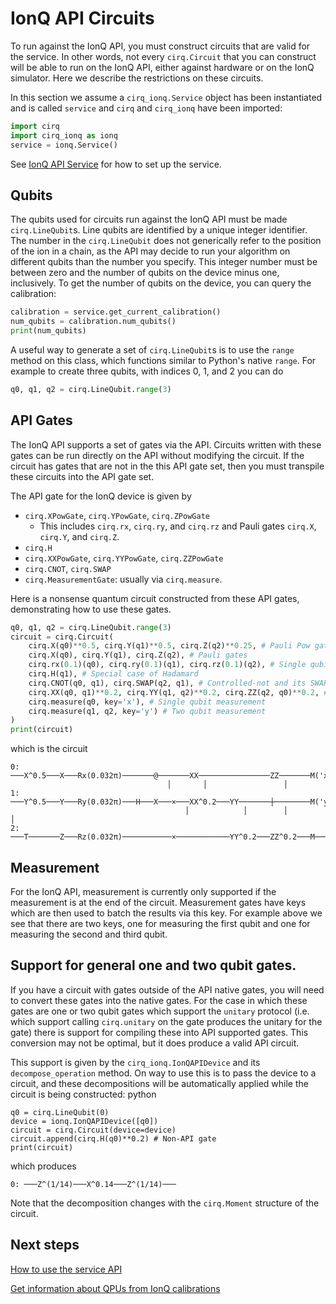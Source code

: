 # IonQ API Circuits

To run against the IonQ API, you must construct circuits that are valid
for the service. In other words, not every `cirq.Circuit` that you can
construct will be able to run on the IonQ API, either against hardware
or on the IonQ simulator.  Here we describe the restrictions on these circuits.

In this section we assume a `cirq_ionq.Service` object has been instantiated and is
called `service` and `cirq` and `cirq_ionq` have been imported:
```python
import cirq
import cirq_ionq as ionq
service = ionq.Service()
```
See [IonQ API Service](service.md) for how to set up the service.

## Qubits

The qubits used for circuits run against the IonQ API must be made
`cirq.LineQubit`s.  Line qubits are identified by a unique integer
identifier.  The number in the `cirq.LineQubit` does not
generically refer to the position of the ion in a chain, as the API
may decide to run your algorithm on different qubits than the number
you specify.  This integer number must be between zero and the number
of qubits on the device minus one, inclusively.  To get the number of
qubits on the device, you can query the calibration:

```python
calibration = service.get_current_calibration()
num_qubits = calibration.num_qubits()
print(num_qubits)
```

A useful way to generate a set of `cirq.LineQubit`s is to use the `range`
method on this class, which functions similar to Python's native `range`.
For example to create three qubits, with indices 0, 1, and 2 you can do
```python
q0, q1, q2 = cirq.LineQubit.range(3)
```

## API Gates

The IonQ API supports a set of gates via the API.  Circuits written with
these gates can be run directly on the API without modifying the circuit.
If the circuit has gates that are not in the this API gate set, then you
must transpile these circuits into the API gate set.

The API gate for the IonQ device is given by
* `cirq.XPowGate`, `cirq.YPowGate`, `cirq.ZPowGate`
    * This includes `cirq.rx`, `cirq.ry`, and `cirq.rz` and Pauli gates
    `cirq.X`, `cirq.Y`, and `cirq.Z`.
* `cirq.H`
* `cirq.XXPowGate`, `cirq.YYPowGate`, `cirq.ZZPowGate`
* `cirq.CNOT`, `cirq.SWAP`
* `cirq.MeasurementGate`: usually via `cirq.measure`.

Here is a nonsense quantum circuit constructed from these API gates,
demonstrating how to use these gates.
```python
q0, q1, q2 = cirq.LineQubit.range(3)
circuit = cirq.Circuit(
    cirq.X(q0)**0.5, cirq.Y(q1)**0.5, cirq.Z(q2)**0.25, # Pauli Pow gates
    cirq.X(q0), cirq.Y(q1), cirq.Z(q2), # Pauli gates
    cirq.rx(0.1)(q0), cirq.ry(0.1)(q1), cirq.rz(0.1)(q2), # Single qubit rotations
    cirq.H(q1), # Special case of Hadamard
    cirq.CNOT(q0, q1), cirq.SWAP(q2, q1), # Controlled-not and its SWAP cousin
    cirq.XX(q0, q1)**0.2, cirq.YY(q1, q2)**0.2, cirq.ZZ(q2, q0)**0.2, # MS gates
    cirq.measure(q0, key='x'), # Single qubit measurement
    cirq.measure(q1, q2, key='y') # Two qubit measurement
)
print(circuit)
```
which is the circuit
```
0: ───X^0.5───X───Rx(0.032π)───────@───────XX────────────────ZZ───────M('x')───
                                   │       │                 │
1: ───Y^0.5───Y───Ry(0.032π)───H───X───×───XX^0.2───YY───────┼────────M('y')───
                                       │            │        │        │
2: ───T───────Z───Rz(0.032π)───────────×────────────YY^0.2───ZZ^0.2───M────────
```

## Measurement

For the IonQ API, measurement is currently only supported if the measurement is
at the end of the circuit.  Measurement gates have keys which are then used to
batch the results via this key.  For example above we see that there are two
keys, one for measuring the first qubit and one for measuring the second and
third qubit.

## Support for general one and two qubit gates.

If you have a circuit with gates outside of the API native gates, you will
need to convert these gates into the native gates.  For the case in which
these gates are one or two qubit gates which support the `unitary` protocol
(i.e. which support calling `cirq.unitary` on the gate produces the unitary
for the gate) there is support for compiling these into API supported gates.
This conversion may not be optimal, but it does produce a valid API circuit.

This support is given by the `cirq_ionq.IonQAPIDevice` and its
`decompose_operation` method.  On way to use this is to pass the device
to a circuit, and these decompositions will be automatically applied while
the circuit is being constructed:
python
```
q0 = cirq.LineQubit(0)
device = ionq.IonQAPIDevice([q0])
circuit = cirq.Circuit(device=device)
circuit.append(cirq.H(q0)**0.2) # Non-API gate
print(circuit)
```
which produces
```
0: ───Z^(1/14)───X^0.14───Z^(1/14)───
```

Note that the decomposition changes with the `cirq.Moment` structure of the
circuit.

## Next steps

[How to use the service API](jobs.md)

[Get information about QPUs from IonQ calibrations](calibrations.md)

